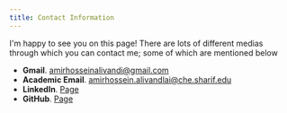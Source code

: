 ```yaml
---
title: Contact Information
---
```


I'm happy to see you on this page! There are lots of different medias through which you can contact me; some of which are mentioned below

- **Gmail**. amirhosseinalivandi@gmail.com
- **Academic Email**. amirhossein.alivandlai@che.sharif.edu
- **LinkedIn**. [Page](https://www.linkedin.com/in/amirhossein-alivandi-580288136/)
- **GitHub**. [Page](https://www.github.com/Afffaa/)
